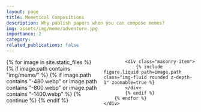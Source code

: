```yaml
---
layout: page
title: Memetical Compositions
description: Why publish papers when you can compose memes?
img: assets/img/meme/adventure.jpg
importance: 2
category:
related_publications: false
---
```


<div class="row">
    <div class="masonry">
        {% for image in site.static_files %}
            {% if image.path contains "img/meme/" %}
            {% if image.path contains "-480.webp" or image.path contains "-800.webp" or image.path contains "-1400.webp" %}
                {% continue %}
            {% endif %}
            
            <div class="masonry-item">
                {% include figure.liquid path=image.path class="img-fluid rounded z-depth-1" zoomable=true %}
            </div>
            {% endif %}
        {% endfor %}
    </div>
</div>

<style>
.masonry {
    column-count: 1;
    column-gap: 15px;
    width: 100%;
}

.masonry-item {
    display: inline-block;
    margin-bottom: 15px;
    width: 100%;
}

@media (min-width: 576px) {
    .masonry {
        column-count: 2;
    }
}

@media (min-width: 992px) {
    .masonry {
        column-count: 3;
    }
}
</style>
